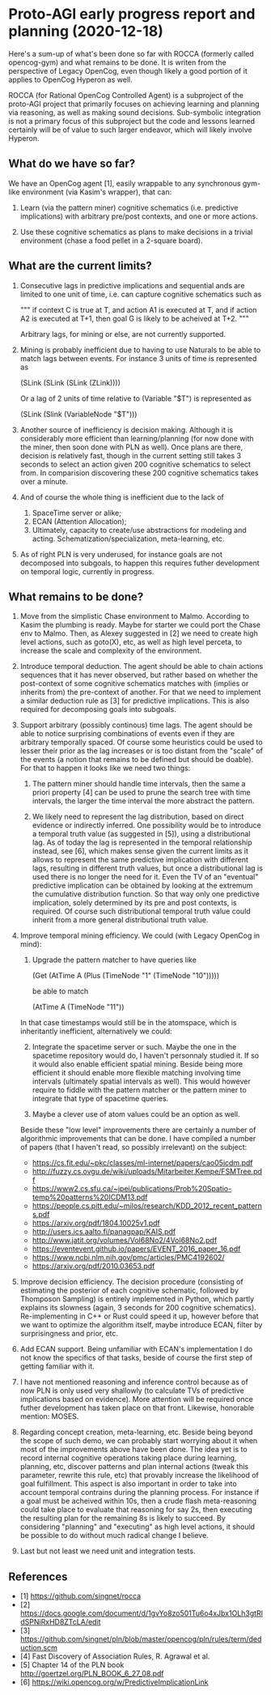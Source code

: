 # Proto-AGI early progress report and planning (2020-12-18)

Here's a sum-up of what's been done so far with ROCCA (formerly called
opencog-gym) and what remains to be done.  It is writen from the
perspective of Legacy OpenCog, even though likely a good portion of it
applies to OpenCog Hyperon as well.

ROCCA (for Rational OpenCog Controlled Agent) is a subproject of the
proto-AGI project that primarily focuses on achieving learning and
planning via reasoning, as well as making sound decisions.
Sub-symbolic integration is not a primary focus of this subproject but
the code and lessons learned certainly will be of value to such larger
endeavor, which will likely involve Hyperon.

## What do we have so far?

We have an OpenCog agent [1], easily wrappable to any synchronous
gym-like environment (via Kasim's wrapper), that can:

1. Learn (via the pattern miner) cognitive schematics (i.e. predictive
   implications) with arbitrary pre/post contexts, and one or more
   actions.

2. Use these cognitive schematics as plans to make decisions in a
   trivial environment (chase a food pellet in a 2-square board).

## What are the current limits?

1. Consecutive lags in predictive implications and sequential ands are
   limited to one unit of time, i.e. can capture cognitive schematics
   such as

   """ if context C is true at T, and action A1 is executed at T, and
   if action A2 is executed at T+1, then goal G is likely to be
   acheived at T+2. """

   Arbitrary lags, for mining or else, are not currently supported.

2. Mining is probably inefficient due to having to use Naturals to be
   able to match lags between events.  For instance 3 units of time is
   represented as

   (SLink (SLink (SLink (ZLink))))

   Or a lag of 2 units of time relative to (Variable "$T") is
   represented as

   (SLink (Slink (VariableNode "$T")))

3. Another source of inefficiency is decision making.  Although it is
   considerably more efficient than learning/planning (for now done
   with the miner, then soon done with PLN as well).  Once plans are
   there, decision is relatively fast, though in the current setting
   still takes 3 seconds to select an action given 200 cognitive
   schematics to select from.  In comparision discovering these 200
   cognitive schematics takes over a minute.

4. And of course the whole thing is inefficient due to the lack of
   1. SpaceTime server or alike;
   2. ECAN (Attention Allocation);
   3. Ultimately, capacity to create/use abstractions for modeling and
      acting. Schematization/specialization, meta-learning, etc.

5. As of right PLN is very underused, for instance goals are not
   decomposed into subgoals, to happen this requires futher
   development on temporal logic, currently in progress.

## What remains to be done?

1. Move from the simplistic Chase environment to Malmo.  According to
   Kasim the plumbing is ready.  Maybe for starter we could port the
   Chase env to Malmo.  Then, as Alexey suggested in [2] we need to
   create high level actions, such as goto(X), etc, as well as high
   level perceta, to increase the scale and complexity of the
   environment.

2. Introduce temporal deduction.  The agent should be able to chain
   actions sequences that it has never observed, but rather based on
   whether the post-context of some cognitive schematics matches with
   (implies or inherits from) the pre-context of another.  For that we
   need to implement a similar deduction rule as [3] for predictive
   implications.  This is also required for decomposing goals into
   subgoals.

3. Support arbitrary (possibly continous) time lags.  The agent should
   be able to notice surprising combinations of events even if they
   are arbitrary temporally spaced. Of course some heuristics could be
   used to lesser their prior as the lag increases or is too distant
   from the "scale" of the events (a notion that remains to be defined
   but should be doable).  For that to happen it looks like we need
   two things:

   1. The pattern miner should handle time intervals, then the same a
      priori property [4] can be used to prune the search tree with
      time intervals, the larger the time interval the more abstract
      the pattern.

   2. We likely need to represent the lag distribution, based on
      direct evidence or indirectly inferred.  One possibility would
      be to introduce a temporal truth value (as suggested in [5]),
      using a distributional lag.  As of today the lag is represented
      in the temporal relationship instead, see [6], which makes sense
      given the current limits as it allows to represent the same
      predictive implication with different lags, resulting in
      different truth values, but once a distributional lag is used
      there is no longer the need for it.  Even the TV of an
      "eventual" predictive implication can be obtained by looking at
      the extremum the cumulative distribution function.  So that way
      only one predictive implication, solely determined by its pre
      and post contexts, is required.  Of course such distributional
      temporal truth value could inherit from a more general
      distributional truth value.

4. Improve temporal mining efficiency.  We could (with Legacy OpenCog
   in mind):

   1. Upgrade the pattern matcher to have queries like

      (Get (AtTime A (Plus (TimeNode "1" (TimeNode "10")))))

      be able to match

      (AtTime A (TimeNode "11"))

   In that case timestamps would still be in the atomspace, which is
   inheritantly inefficient, alternatively we could:

   2. Integrate the spacetime server or such.  Maybe the one in the
      spacetime repository would do, I haven't personnaly studied it.
      If so it would also enable efficient spatial mining.  Beside
      being more efficient it should enable more flexible matching
      involving time intervals (ultimately spatial intervals as well).
      This would however require to fiddle with the pattern matcher or
      the pattern miner to integrate that type of spacetime queries.
	  
   3. Maybe a clever use of atom values could be an option as well.

   Beside these "low level" improvements there are certainly a number
   of algorithmic improvements that can be done.  I have compiled a
   number of papers (that I haven't read, so possibly irrelevant) on
   the subject:

   - https://cs.fit.edu/~pkc/classes/ml-internet/papers/cao05icdm.pdf
   - http://fuzzy.cs.ovgu.de/wiki/uploads/Mitarbeiter.Kempe/FSMTree.pdf
   - https://www2.cs.sfu.ca/~jpei/publications/Prob%20Spatio-temp%20patterns%20ICDM13.pdf
   - https://people.cs.pitt.edu/~milos/research/KDD_2012_recent_patterns.pdf
   - https://arxiv.org/pdf/1804.10025v1.pdf
   - http://users.ics.aalto.fi/panagpap/KAIS.pdf
   - http://www.jatit.org/volumes/Vol68No2/4Vol68No2.pdf
   - https://eventevent.github.io/papers/EVENT_2016_paper_16.pdf
   - https://www.ncbi.nlm.nih.gov/pmc/articles/PMC4192602/
   - https://arxiv.org/pdf/2010.03653.pdf

5. Improve decision efficiency.  The decision procedure (consisting of
   estimating the posterior of each cognitive schematic, followed by
   Thomposon Sampling) is entirely implemented in Python, which partly
   explains its slowness (again, 3 seconds for 200 cognitive
   schematics).  Re-implementing in C++ or Rust could speed it up,
   however before that we want to optimize the algorithm itself, maybe
   introduce ECAN, filter by surprisingness and prior, etc.

6. Add ECAN support.  Being unfamiliar with ECAN's implementation I do
   not know the specifics of that tasks, beside of course the first
   step of getting familiar with it.

7. I have not mentioned reasoning and inference control because as of
   now PLN is only used very shallowly (to calculate TVs of predictive
   implications based on evidence).  More attention will be required
   once futher development has taken place on that front.  Likewise,
   honorable mention: MOSES.

8. Regarding concept creation, meta-learning, etc.  Beside being
   beyond the scope of such demo, we can probably start worrying about
   it when most of the improvements above have been done.  The idea
   yet is to record internal cognitive operations taking place during
   learning, planning, etc, discover patterns and plan internal
   actions (tweak this parameter, rewrite this rule, etc) that
   provably increase the likelihood of goal fulfillment.  This aspect
   is also important in order to take into account temporal contrains
   during the planning process. For instance if a goal must be
   acheived within 10s, then a crude flash meta-reasoning could take
   place to evaluate that reasoning for say 2s, then executing the
   resulting plan for the remaining 8s is likely to succeed.  By
   considering "planning" and "executing" as high level actions, it
   should be possible to do without much radical change I believe.

9. Last but not least we need unit and integration tests.

## References

- [1] https://github.com/singnet/rocca
- [2] https://docs.google.com/document/d/1gvYo8zo501Tu6o4xJbx1OLh3gtRldSPNiRxHD8ZTcLA/edit
- [3] https://github.com/singnet/pln/blob/master/opencog/pln/rules/term/deduction.scm
- [4] Fast Discovery of Association Rules, R. Agrawal et al.
- [5] Chapter 14 of the PLN book http://goertzel.org/PLN_BOOK_6_27_08.pdf
- [6] https://wiki.opencog.org/w/PredictiveImplicationLink
